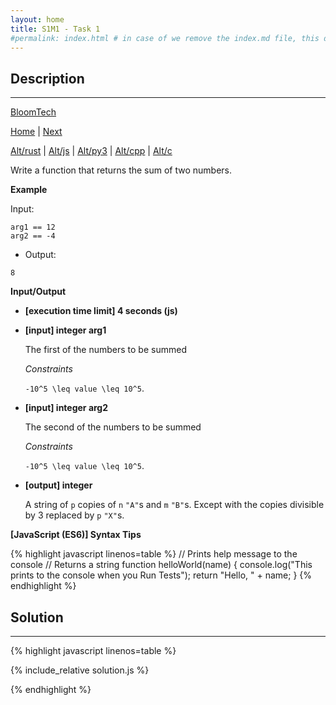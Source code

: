 ```yaml
---
layout: home
title: S1M1 - Task 1
#permalink: index.html # in case of we remove the index.md file, this doc will be the index page
---
```


<div class="row">
<div class="columnStmt" markdown="1">

## Description
------

[BloomTech](../../code-signal-arcade-bloomtech/README.md)

[Home](../README.md) | [Next](../S1M1_Task_2/README.md)

[Alt/rust](./Alt_rust/README.md) | [Alt/js](./Alt_js/README.html) | [Alt/py3](./Alt_py3/README.md) | [Alt/cpp](./Alt_cpp/README.md) | [Alt/c](./Alt_c/README.md)

Write a function that returns the sum of two numbers.

**Example**

Input:
```
arg1 == 12
arg2 == -4
```
-   Output:
```
8
```

**Input/Output**

* **[execution time limit] 4 seconds (js)**

* **[input] integer arg1**

    The first of the numbers to be summed

    *Constraints*

    <code type='math/tex'>-10^5 \leq value \leq 10^5</code>.

* **[input] integer arg2**

    The second of the numbers to be summed

    *Constraints*

   <code type='math/tex'>-10^5 \leq value \leq 10^5</code>.

* **[output] integer**

    A string of `p` copies of `n` `"A"`s and `m` `"B"`s. Except with the copies divisible by 3 replaced by `p` `"X"`s.


**[JavaScript (ES6)] Syntax Tips**

{% highlight javascript linenos=table %}
// Prints help message to the console
// Returns a string
function helloWorld(name) {
    console.log("This prints to the console when you Run Tests");
    return "Hello, " + name;
}
{% endhighlight %}

</div>
<div class="columnSol" markdown="1">

## Solution
------

{% highlight javascript linenos=table %}

{% include_relative solution.js %}

{% endhighlight %}

</div>
</div>